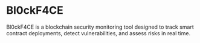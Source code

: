 # Bl0ckF4CE
Bl0ckF4CE is a blockchain security monitoring tool designed to track smart contract deployments, detect vulnerabilities, and assess risks in real time.
